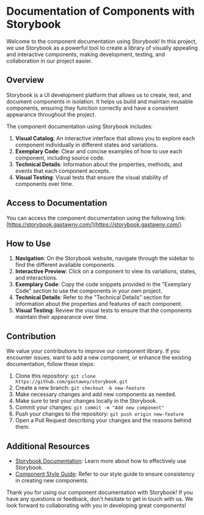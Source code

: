 # Documentation of Components with Storybook

Welcome to the component documentation using Storybook! In this project, we use Storybook as a powerful tool to create a library of visually appealing and interactive components, making development, testing, and collaboration in our project easier.

## Overview

Storybook is a UI development platform that allows us to create, test, and document components in isolation. It helps us build and maintain reusable components, ensuring they function correctly and have a consistent appearance throughout the project.

The component documentation using Storybook includes:

1. **Visual Catalog**: An interactive interface that allows you to explore each component individually in different states and variations.
2. **Exemplary Code**: Clear and concise examples of how to use each component, including source code.
3. **Technical Details**: Information about the properties, methods, and events that each component accepts.
4. **Visual Testing**: Visual tests that ensure the visual stability of components over time.

## Access to Documentation

You can access the component documentation using the following link: [https://storybook.gastawny.com/](https://storybook.gastawny.com/)

## How to Use

1. **Navigation**: On the Storybook website, navigate through the sidebar to find the different available components.
2. **Interactive Preview**: Click on a component to view its variations, states, and interactions.
3. **Exemplary Code**: Copy the code snippets provided in the "Exemplary Code" section to use the components in your own project.
4. **Technical Details**: Refer to the "Technical Details" section for information about the properties and features of each component.
5. **Visual Testing**: Review the visual tests to ensure that the components maintain their appearance over time.

## Contribution

We value your contributions to improve our component library. If you encounter issues, want to add a new component, or enhance the existing documentation, follow these steps:

1. Clone this repository: `git clone https://github.com/gastawny/storybook.git`
2. Create a new branch: `git checkout -b new-feature`
3. Make necessary changes and add new components as needed.
4. Make sure to test your changes locally in the Storybook.
5. Commit your changes: `git commit -m "Add new component"`
6. Push your changes to the repository: `git push origin new-feature`
7. Open a Pull Request describing your changes and the reasons behind them.

## Additional Resources

- [Storybook Documentation](https://storybook.js.org/docs): Learn more about how to effectively use Storybook.
- [Component Style Guide](https://github.com/your-user/component-style-guide): Refer to our style guide to ensure consistency in creating new components.

Thank you for using our component documentation with Storybook! If you have any questions or feedback, don't hesitate to get in touch with us. We look forward to collaborating with you in developing great components!
